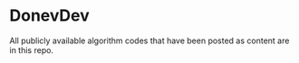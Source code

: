 # DonevDev
 All publicly available algorithm codes that have been posted as content are in this repo.

